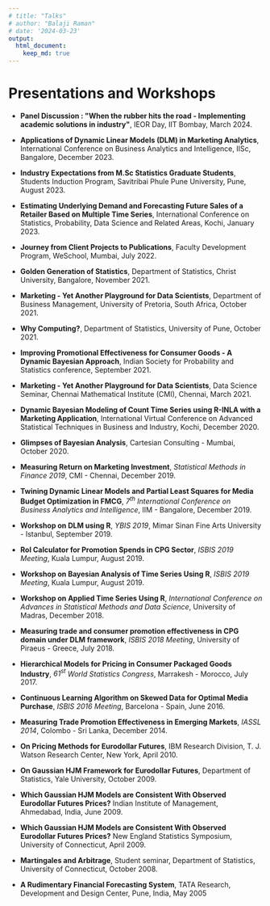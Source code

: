 ```yaml
---
# title: "Talks"
# author: "Balaji Raman"
# date: '2024-03-23'
output: 
  html_document:
    keep_md: true
---
```




# Presentations and Workshops

* **Panel Discussion : "When the rubber hits the road - Implementing academic solutions in industry"**, IEOR Day, IIT Bombay, March 2024.

* **Applications of Dynamic Linear Models (DLM) in Marketing Analytics**, International Conference on Business Analytics and Intelligence, IISc, Bangalore, December 2023.

* **Industry Expectations from M.Sc Statistics Graduate Students**, Students Induction Program, Savitribai Phule Pune University, Pune, August 2023.

* **Estimating Underlying Demand and Forecasting Future Sales of a Retailer Based on Multiple Time Series**, International Conference on Statistics, Probability, Data Science and Related Areas, Kochi, January 2023. 
* **Journey from Client Projects to Publications**, Faculty Development Program, WeSchool, Mumbai, July 2022.

* **Golden Generation of Statistics**, Department of Statistics, Christ University, Bangalore, November 2021.

* **Marketing - Yet Another Playground for Data Scientists**, Department of Business Management, University of Pretoria, South Africa, October 2021.

* **Why Computing?**, Department of Statistics, University of Pune, October 2021.

* **Improving Promotional Effectiveness for Consumer Goods - A Dynamic Bayesian Approach**, Indian Society for Probability and Statistics conference, September 2021.


* **Marketing - Yet Another Playground for Data Scientists**, Data Science Seminar, Chennai Mathematical Institute (CMI), Chennai, March 2021.


* **Dynamic Bayesian Modeling of Count Time Series using R-INLA with a Marketing Application**, International Virtual Conference on Advanced Statistical Techniques in Business and Industry, Kochi, December 2020.


* **Glimpses of Bayesian Analysis**, Cartesian Consulting - Mumbai, October 2020.

* **Measuring Return on Marketing Investment**, *Statistical Methods in Finance 2019*, CMI - Chennai, December 2019.

* **Twining Dynamic Linear Models and Partial Least Squares for Media Budget Optimization in FMCG**, *$7^{th}$ International Conference on Business Analytics and Intelligence*, IIM - Bangalore, December 2019.

* **Workshop on DLM using R**, *YBIS 2019*, Mimar Sinan Fine Arts University - Istanbul, September 2019.

* **RoI Calculator for Promotion Spends in CPG Sector**, *ISBIS 2019 Meeting*, Kuala Lumpur, August 2019.


* **Workshop on Bayesian Analysis of Time Series Using R**, *ISBIS 2019 Meeting*, Kuala Lumpur, August 2019.


* **Workshop on Applied Time Series Using R**, *International Conference on Advances in Statistical Methods and Data Science*, University of Madras, December 2018.

*  **Measuring trade and consumer promotion effectiveness in CPG domain under DLM framework**, *ISBIS 2018 Meeting*, University of Piraeus - Greece, July 2018.

* **Hierarchical Models for Pricing in Consumer Packaged Goods Industry**, *$61^{st}$ World Statistics Congress*, Marrakesh - Morocco, July 2017.

*  **Continuous Learning Algorithm on Skewed Data for Optimal Media Purchase**, *ISBIS 2016 Meeting*, Barcelona - Spain, June 2016.

* **Measuring Trade Promotion Effectiveness in Emerging Markets**, *IASSL 2014*, Colombo - Sri Lanka, December 2014.

* **On Pricing Methods for Eurodollar Futures**, IBM Research Division, T. J. Watson Research Center, New York, April 2010.

* **On Gaussian HJM Framework for Eurodollar Futures**, Department of Statistics, Yale University, October 2009.

* **Which Gaussian HJM Models are Consistent With Observed Eurodollar Futures Prices?** Indian Institute of Management, Ahmedabad, India, June 2009.

* **Which Gaussian HJM Models are Consistent With Observed Eurodollar Futures Prices?** New England Statistics Symposium, University of Connecticut, April 2009.

* **Martingales and Arbitrage**, Student seminar, Department of Statistics, University of Connecticut, October 2008.

* **A Rudimentary Financial Forecasting System**, TATA Research, Development and Design Center, Pune, India, May 2005

